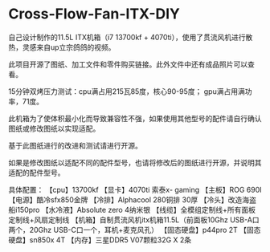 # Cross-Flow-Fan-ITX-DIY
自己设计制作的11.5L ITX机箱（i7 13700kf + 4070ti），使用了贯流风机进行散热，灵感来自up立宗鸽鸽的视频。

此项目开源了图纸、加工文件和零件购买链接。此外文件中还有成品照片可以查看。

15分钟双烤压力测试：cpu满占用215瓦85度，核心90-95度； gpu满占用满功率，71度。


此机箱为了使体积最小化而导致兼容性不强，如果使用其他型号的配件请自行确认图纸或修改图纸以实现适配。

基于此图纸进行的改进和测试请进行开源。

如果是修改图纸以适配不同的配件型号，也请将修改后的图纸进行开源，并说明其适配的配件型号。


具体配置：
【cpu】13700kf
【显卡】4070ti 索泰x- gaming
【主板】ROG 690I
【电源】酷冷sfx850金牌
【冷排】Alphacool 280铜排 30厚
【冷头】改造海盗船i150pro
【水冷液】Absolute zero 4纳米银
【线缆】全模组定制线+所有面板定制线+风扇定制线
【机箱】自制贯流风机itx机箱11.5L（前面板10Ghz USB-A口两个，20Ghz USB-C口一个，耳机+麦克风孔）
【固态硬盘】p44pro 2T
【固态硬盘】sn850x 4T
【内存】三星DDR5 V07颗粒32G X 2条
